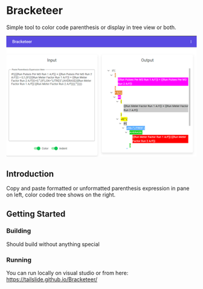 # Bracketeer

Simple tool to color code parenthesis or display in tree view or both.

![Screenshot](/Docs/Screenshot.png)


## Introduction

Copy and paste formatted or unformatted parenthesis expression in pane on left, color coded tree shows on the right.

## Getting Started

### Building

Should build without anything special
    
### Running

You can run locally on visual studio or from here:
https://tailslide.github.io/Bracketeer/
